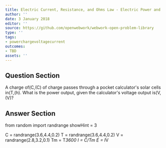 ```yaml
---
title: Electric Current, Resistance, and Ohms Law - Electric Power and Energy
author: ''
date: 3 January 2018
editor: ''
source: https://github.com/openwebwork/webwork-open-problem-library
type: ''
tags:
- powerchargevoltagecurrent
outcomes:
- TBD
assets: ''
---
```


## Question Section 

A charge of(C,(C) of charge passes through a pocket calculator's solar cells in(T,(h). What is the power output, given the calculator's voltage output is(V,(V)?



## Answer Section

from random import randrange
showHint = 3


C = randrange(3.6,4.4,0.2)
T = randrange(3.6,4.4,0.2)
V = randrange(2.8,3.2,0.1)
Tm = T*3600
I = C/Tm
E = I*V